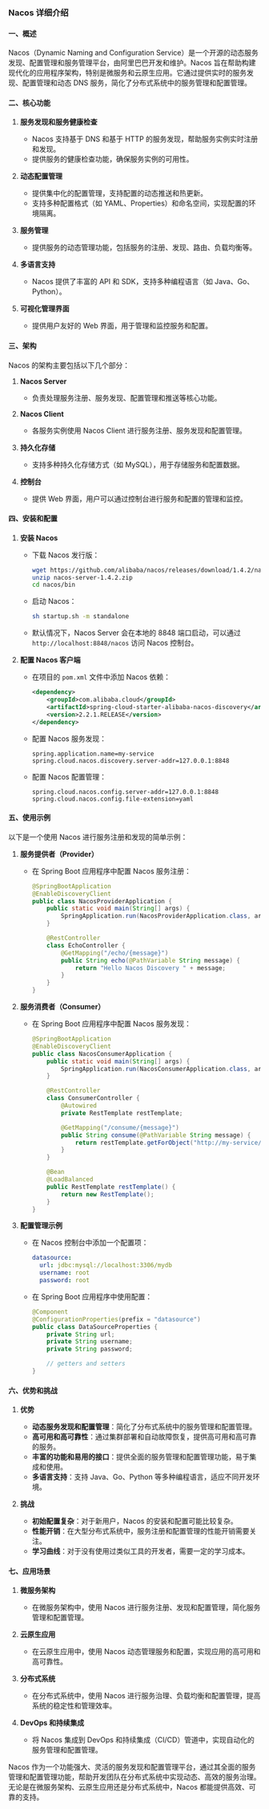 ### Nacos 详细介绍

#### 一、概述

Nacos（Dynamic Naming and Configuration Service）是一个开源的动态服务发现、配置管理和服务管理平台，由阿里巴巴开发和维护。Nacos 旨在帮助构建现代化的应用程序架构，特别是微服务和云原生应用。它通过提供实时的服务发现、配置管理和动态 DNS 服务，简化了分布式系统中的服务管理和配置管理。

#### 二、核心功能

1. **服务发现和服务健康检查**
   - Nacos 支持基于 DNS 和基于 HTTP 的服务发现，帮助服务实例实时注册和发现。
   - 提供服务的健康检查功能，确保服务实例的可用性。

2. **动态配置管理**
   - 提供集中化的配置管理，支持配置的动态推送和热更新。
   - 支持多种配置格式（如 YAML、Properties）和命名空间，实现配置的环境隔离。

3. **服务管理**
   - 提供服务的动态管理功能，包括服务的注册、发现、路由、负载均衡等。

4. **多语言支持**
   - Nacos 提供了丰富的 API 和 SDK，支持多种编程语言（如 Java、Go、Python）。

5. **可视化管理界面**
   - 提供用户友好的 Web 界面，用于管理和监控服务和配置。

#### 三、架构

Nacos 的架构主要包括以下几个部分：

1. **Nacos Server**
   - 负责处理服务注册、服务发现、配置管理和推送等核心功能。

2. **Nacos Client**
   - 各服务实例使用 Nacos Client 进行服务注册、服务发现和配置管理。

3. **持久化存储**
   - 支持多种持久化存储方式（如 MySQL），用于存储服务和配置数据。

4. **控制台**
   - 提供 Web 界面，用户可以通过控制台进行服务和配置的管理和监控。

#### 四、安装和配置

1. **安装 Nacos**

   - 下载 Nacos 发行版：
     ```bash
     wget https://github.com/alibaba/nacos/releases/download/1.4.2/nacos-server-1.4.2.zip
     unzip nacos-server-1.4.2.zip
     cd nacos/bin
     ```

   - 启动 Nacos：
     ```bash
     sh startup.sh -m standalone
     ```

   - 默认情况下，Nacos Server 会在本地的 8848 端口启动，可以通过 `http://localhost:8848/nacos` 访问 Nacos 控制台。

2. **配置 Nacos 客户端**

   - 在项目的 `pom.xml` 文件中添加 Nacos 依赖：
     ```xml
     <dependency>
         <groupId>com.alibaba.cloud</groupId>
         <artifactId>spring-cloud-starter-alibaba-nacos-discovery</artifactId>
         <version>2.2.1.RELEASE</version>
     </dependency>
     ```

   - 配置 Nacos 服务发现：
     ```properties
     spring.application.name=my-service
     spring.cloud.nacos.discovery.server-addr=127.0.0.1:8848
     ```

   - 配置 Nacos 配置管理：
     ```properties
     spring.cloud.nacos.config.server-addr=127.0.0.1:8848
     spring.cloud.nacos.config.file-extension=yaml
     ```

#### 五、使用示例

以下是一个使用 Nacos 进行服务注册和发现的简单示例：

1. **服务提供者（Provider）**

   - 在 Spring Boot 应用程序中配置 Nacos 服务注册：
     ```java
     @SpringBootApplication
     @EnableDiscoveryClient
     public class NacosProviderApplication {
         public static void main(String[] args) {
             SpringApplication.run(NacosProviderApplication.class, args);
         }
  
         @RestController
         class EchoController {
             @GetMapping("/echo/{message}")
             public String echo(@PathVariable String message) {
                 return "Hello Nacos Discovery " + message;
             }
         }
     }
     ```

2. **服务消费者（Consumer）**

   - 在 Spring Boot 应用程序中配置 Nacos 服务发现：
     ```java
     @SpringBootApplication
     @EnableDiscoveryClient
     public class NacosConsumerApplication {
         public static void main(String[] args) {
             SpringApplication.run(NacosConsumerApplication.class, args);
         }
  
         @RestController
         class ConsumerController {
             @Autowired
             private RestTemplate restTemplate;
  
             @GetMapping("/consume/{message}")
             public String consume(@PathVariable String message) {
                 return restTemplate.getForObject("http://my-service/echo/" + message, String.class);
             }
         }
  
         @Bean
         @LoadBalanced
         public RestTemplate restTemplate() {
             return new RestTemplate();
         }
     }
     ```

3. **配置管理示例**

   - 在 Nacos 控制台中添加一个配置项：
     ```yaml
     datasource:
       url: jdbc:mysql://localhost:3306/mydb
       username: root
       password: root
     ```

   - 在 Spring Boot 应用程序中使用配置：
     ```java
     @Component
     @ConfigurationProperties(prefix = "datasource")
     public class DataSourceProperties {
         private String url;
         private String username;
         private String password;
     
         // getters and setters
     }
     ```

#### 六、优势和挑战

1. **优势**
   - **动态服务发现和配置管理**：简化了分布式系统中的服务管理和配置管理。
   - **高可用和高可靠性**：通过集群部署和自动故障恢复，提供高可用和高可靠的服务。
   - **丰富的功能和易用的接口**：提供全面的服务管理和配置管理功能，易于集成和使用。
   - **多语言支持**：支持 Java、Go、Python 等多种编程语言，适应不同开发环境。

2. **挑战**
   - **初始配置复杂**：对于新用户，Nacos 的安装和配置可能比较复杂。
   - **性能开销**：在大型分布式系统中，服务注册和配置管理的性能开销需要关注。
   - **学习曲线**：对于没有使用过类似工具的开发者，需要一定的学习成本。

#### 七、应用场景

1. **微服务架构**
   - 在微服务架构中，使用 Nacos 进行服务注册、发现和配置管理，简化服务管理和配置管理。

2. **云原生应用**
   - 在云原生应用中，使用 Nacos 动态管理服务和配置，实现应用的高可用和高可靠性。

3. **分布式系统**
   - 在分布式系统中，使用 Nacos 进行服务治理、负载均衡和配置管理，提高系统的稳定性和管理效率。

4. **DevOps 和持续集成**
   - 将 Nacos 集成到 DevOps 和持续集成（CI/CD）管道中，实现自动化的服务管理和配置管理。

Nacos 作为一个功能强大、灵活的服务发现和配置管理平台，通过其全面的服务管理和配置管理功能，帮助开发团队在分布式系统中实现动态、高效的服务治理。无论是在微服务架构、云原生应用还是分布式系统中，Nacos 都能提供高效、可靠的支持。